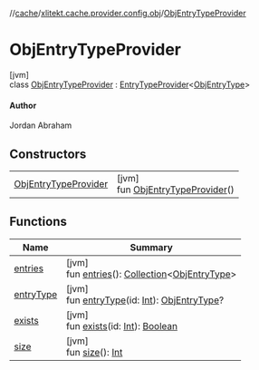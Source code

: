 //[cache](../../../index.md)/[xlitekt.cache.provider.config.obj](../index.md)/[ObjEntryTypeProvider](index.md)

# ObjEntryTypeProvider

[jvm]\
class [ObjEntryTypeProvider](index.md) : [EntryTypeProvider](../../xlitekt.cache.provider/-entry-type-provider/index.md)&lt;[ObjEntryType](../-obj-entry-type/index.md)&gt; 

#### Author

Jordan Abraham

## Constructors

| | |
|---|---|
| [ObjEntryTypeProvider](-obj-entry-type-provider.md) | [jvm]<br>fun [ObjEntryTypeProvider](-obj-entry-type-provider.md)() |

## Functions

| Name | Summary |
|---|---|
| [entries](../../xlitekt.cache.provider/-entry-type-provider/entries.md) | [jvm]<br>fun [entries](../../xlitekt.cache.provider/-entry-type-provider/entries.md)(): [Collection](https://kotlinlang.org/api/latest/jvm/stdlib/kotlin.collections/-collection/index.html)&lt;[ObjEntryType](../-obj-entry-type/index.md)&gt; |
| [entryType](../../xlitekt.cache.provider/-entry-type-provider/entry-type.md) | [jvm]<br>fun [entryType](../../xlitekt.cache.provider/-entry-type-provider/entry-type.md)(id: [Int](https://kotlinlang.org/api/latest/jvm/stdlib/kotlin/-int/index.html)): [ObjEntryType](../-obj-entry-type/index.md)? |
| [exists](../../xlitekt.cache.provider/-entry-type-provider/exists.md) | [jvm]<br>fun [exists](../../xlitekt.cache.provider/-entry-type-provider/exists.md)(id: [Int](https://kotlinlang.org/api/latest/jvm/stdlib/kotlin/-int/index.html)): [Boolean](https://kotlinlang.org/api/latest/jvm/stdlib/kotlin/-boolean/index.html) |
| [size](../../xlitekt.cache.provider/-entry-type-provider/size.md) | [jvm]<br>fun [size](../../xlitekt.cache.provider/-entry-type-provider/size.md)(): [Int](https://kotlinlang.org/api/latest/jvm/stdlib/kotlin/-int/index.html) |
